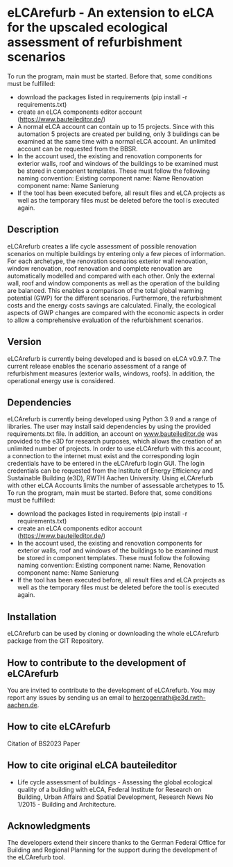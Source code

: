 # eLCArefurb - An extension to eLCA for the upscaled ecological assessment of refurbishment scenarios


To run the program, main must be started. Before that, some conditions must be fulfilled:
- download the packages listed in requirements (pip install -r requirements.txt)
- create an eLCA components editor account (https://www.bauteileditor.de/)
- A normal eLCA account can contain up to 15 projects. Since with this automation 5 projects are created per building, only 3 buildings can be examined at the same time with a normal eLCA account. An unlimited account can be requested from the BBSR.
- In the account used, the existing and renovation components for exterior walls, roof and windows of the buildings to be examined must be stored in component templates. These must follow the following naming convention:
    Existing component name: Name
    Renovation component name: Name Sanierung
- If the tool has been executed before, all result files and eLCA projects as well as the temporary files must be deleted before the tool is executed again.


## Description
eLCArefurb creates a life cycle assessment of possible renovation scenarios on multiple buildings by entering only a few pieces of information. For each archetype, the renovation scenarios exterior wall renovation, window renovation, roof renovation and complete renovation are automatically modelled and compared with each other. Only the external wall, roof and window components as well as the operation of the building are balanced. This enables a comparison of the total global warming potential (GWP) for the different scenarios. Furthermore, the refurbishment costs and the energy costs savings are calculated. Finally, the ecological aspects of GWP changes are compared with the economic aspects in order to allow a comprehensive evaluation of the refurbishment scenarios.

## Version
eLCArefurb is currently being developed and is based on eLCA v0.9.7. The current release enables the scenario assessment of a range of refurbishment measures (exterior walls, windows, roofs). In addition, the operational energy use is considered.

## Dependencies
eLCArefurb is currently being developed using Python 3.9 and a range of libraries. The user may install said dependencies by using the provided requirements.txt file. In addition, an account on www.bauteileditor.de was provided to the e3D for research purposes, which allows the creation of an unlimited number of projects. In order to use eLCArefurb with this account, a connection to the internet must exist and the corresponding login credentials have to be entered in the eLCArefurb login GUI. The login credentials can be requested from the Institute of Energy Efficiency and Sustainable Building (e3D), RWTH Aachen University. Using eLCArefurb with other eLCA Accounts limits the number of assessable archetypes to 15. To run the program, main must be started. Before that, some conditions must be fulfilled:
- download the packages listed in requirements (pip install -r requirements.txt)
- create an eLCA components editor account (https://www.bauteileditor.de/)
- In the account used, the existing and renovation components for exterior walls, roof and windows of the buildings to be examined must be stored in component templates. These must follow the following naming convention: Existing component name: Name, Renovation component name: Name Sanierung
- If the tool has been executed before, all result files and eLCA projects as well as the temporary files must be deleted before the tool is executed again.


## Installation
eLCArefurb can be used by cloning or downloading the whole eLCArefurb package from the GIT Repository.

## How to contribute to the development of eLCArefurb
You are invited to contribute to the development of eLCArefurb. You may report any issues by sending us an email to herzogenrath@e3d.rwth-aachen.de.

## How to cite eLCArefurb
Citation of BS2023 Paper

## How to cite original eLCA bauteileditor
- Life cycle assessment of buildings - Assessing the global ecological quality of a building with eLCA, Federal Institute for Research on Building, Urban Affairs and Spatial Development, Research News No 1/2015 - Building and Architecture. 

## Acknowledgments
The developers extend their sincere thanks to the German Federal Office for Building and Regional Planning for the support during the development of the eLCArefurb tool.